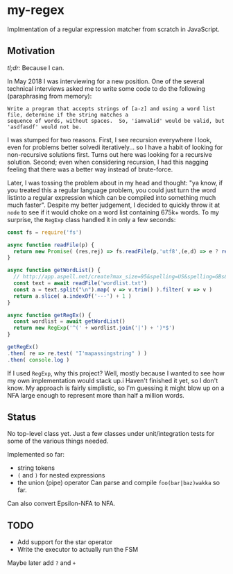# my-regex

Implmentation of a regular expression matcher from scratch in JavaScript.

## Motivation

*tl;dr:* Because I can.

In May 2018 I was interviewing for a new position.  One of the several technical interviews asked me to write some code
to do the following (paraphrasing from memory):

    Write a program that accepts strings of [a-z] and using a word list file, determine if the string matches a
    sequence of words, without spaces.  So, 'iamvalid' would be valid, but 'asdfasdf' would not be.

I was stumped for two reasons.  First, I see recursion everywhere I look, even for problems better solvedi
iteratively... so I have a habit of looking for non-recursive solutions first.  Turns out here was looking for a
recursive solution.  Second; even when considering recursion, I had this nagging feeling that there was a better
way instead of brute-force.

Later, I was tossing the problem about in my head and thought: "ya know, if you treated this a regular language
problem, you could just turn the word listinto a regular expression which can be compiled into something much much
faster".  Despite my better judgement, I decided to quickly throw it at `node` to see if it would choke on a
word list containing 675k+ words.  To my surprise, the `RegExp` class handled it in only a few seconds:

```javascript
const fs = require('fs')

async function readFile(p) {
  return new Promise( (res,rej) => fs.readFile(p,'utf8',(e,d) => e ? rej(e) : res(d) ))
}

async function getWordList() {
  // http://app.aspell.net/create?max_size=95&spelling=US&spelling=GBs&spelling=GBz&spelling=CA&spelling=AU&max_variant=3&diacritic=strip&special=hacker&special=roman-numerals&download=wordlist&encoding=utf-8&format=inline
  const text = await readFile('wordlist.txt')
  const a = text.split("\n").map( v => v.trim() ).filter( v => v )
  return a.slice( a.indexOf('---') + 1 )
}

async function getRegEx() {
  const wordlist = await getWordList()
  return new RegExp('^(' + wordlist.join('|') + ')*$')
}

getRegEx()
.then( re => re.test( "I'mapassingstring" ) )
.then( console.log )
```

If I used `RegExp`, why this project?  Well, mostly because I wanted to see how my own implementation would stack up.i
Haven't finished it yet, so I don't know.  My approach is fairly simplistic, so I'm guessing it might blow up on a NFA
large enough to represent more than half a million words.

## Status

No top-level class yet.  Just a few classes under unit/integration tests for some of the various things needed.

Implemented so far:
* string tokens
* `(` and `)` for nested expressions
* the union (pipe) operator
Can parse and compile `foo(bar|baz)wakka` so far.

Can also convert Epsilon-NFA to NFA.

## TODO

* Add support for the star operator
* Write the executor to actually run the FSM

Maybe later add `?` and `+`

